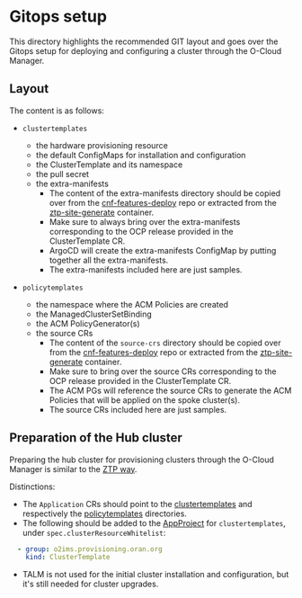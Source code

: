 <!--
SPDX-FileCopyrightText: Red Hat

SPDX-License-Identifier: Apache-2.0
-->

# Gitops setup

This directory highlights the recommended GIT layout and goes over the Gitops setup for deploying and configuring a cluster through the O-Cloud Manager.

## Layout

The content is as follows:

* `clustertemplates`
  * the hardware provisioning resource
  * the default ConfigMaps for installation and configuration
  * the ClusterTemplate and its namespace
  * the pull secret
  * the extra-manifests
    * The content of the extra-manifests directory should be copied over from the [cnf-features-deploy](https://github.com/openshift-kni/cnf-features-deploy/tree/master/ztp/source-crs/extra-manifest) repo
    or extracted from the [ztp-site-generate](https://catalog.redhat.com/software/containers/openshift4/ztp-site-generate-rhel8/6154c29fd2c7f84a4d2edca1) container.
    * Make sure to always bring over the extra-manifests corresponding to the OCP release provided in the ClusterTemplate CR.
    * ArgoCD will create the extra-manifests ConfigMap by putting together all the extra-manifests.
    * The extra-manifests included here are just samples.

* `policytemplates`
  * the namespace where the ACM Policies are created
  * the ManagedClusterSetBinding
  * the ACM PolicyGenerator(s)
  * the source CRs
    * The content of the `source-crs` directory should be copied over from the [cnf-features-deploy](https://github.com/openshift-kni/cnf-features-deploy/tree/master/ztp/source-crs/) repo
    or extracted from the [ztp-site-generate](https://catalog.redhat.com/software/containers/openshift4/ztp-site-generate-rhel8/6154c29fd2c7f84a4d2edca1) container.
    * Make sure to bring over the source CRs corresponding to the OCP release provided in the ClusterTemplate CR.
    * The ACM PGs will reference the source CRs to generate the ACM Policies that will be applied on the spoke cluster(s).
    * The source CRs included here are just samples.

## Preparation of the Hub cluster

Preparing the hub cluster for provisioning clusters through the O-Cloud Manager is similar to the [ZTP way](https://github.com/openshift-kni/cnf-features-deploy/tree/master/ztp/gitops-subscriptions/argocd#preparation-of-hub-cluster-for-ztp).

Distinctions:

* The `Application` CRs should point to the [clustertemplates](./clustertemplates/) and respectively the [policytemplates](./policytemplates/) directories.
* The following should be added to the [AppProject](https://github.com/openshift-kni/cnf-features-deploy/blob/master/ztp/gitops-subscriptions/argocd/deployment/app-project.yaml) for `clustertemplates`, under `spec.clusterResourceWhitelist`:

```yaml
  - group: o2ims.provisioning.oran.org
    kind: ClusterTemplate
```

* TALM is not used for the initial cluster installation and configuration, but it's still needed for cluster upgrades.

